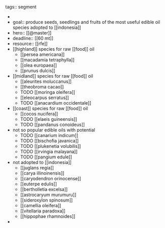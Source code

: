 tags:: segment

-
- goal:: produce seeds, seedlings and fruits of the most useful edible oil species adopted to [[indonesia]]
- hero:: [[@master]]
- deadline:: [[60 mt]]
- resource:: [[rfe]]
- [[highland]] species for raw [[food]] oil
	- [[persea americana]]
	- [[macadamia tetraphylla]]
	- [[olea europaea]]
	- [[prunus dulcis]]
- [[midland]] species for raw [[food]] oil
	- [[aleurites moluccanus]]
	- [[theobroma cacao]]
	- TODO [[moringa oleifera]]
	- [[eleocarpus serratus]]
	- TODO [[anacardium occidentale]]
- [[coast]] species for raw [[food]] oil
	- [[cocos nucifera]]
	- TODO [[elaeis guineensis]]
	- TODO [[pandanus conoideus]]
- not so popular edible oils with potential
	- TODO [[canarium indicum]]
	- TODO [[bischofia javanica]]
	- TODO [[plukenetia volubilis]]
	- TODO [[irvingia malayana]]
	- TODO [[pangium edule]]
- not adopted to [[indonesia]]
	- [[juglans regia]]
	- [[carya illinoinensis]]
	- [[caryodendron orinocense]]
	- [[euterpe edulis]]
	- [[bertholletia excelsa]]
	- [[astrocaryum murumuru]]
	- [[sideroxylon spinosum]]
	- [[camellia oleifera]]
	- [[vitellaria paradoxa]]
	- [[hippophae rhamnoides]]
-